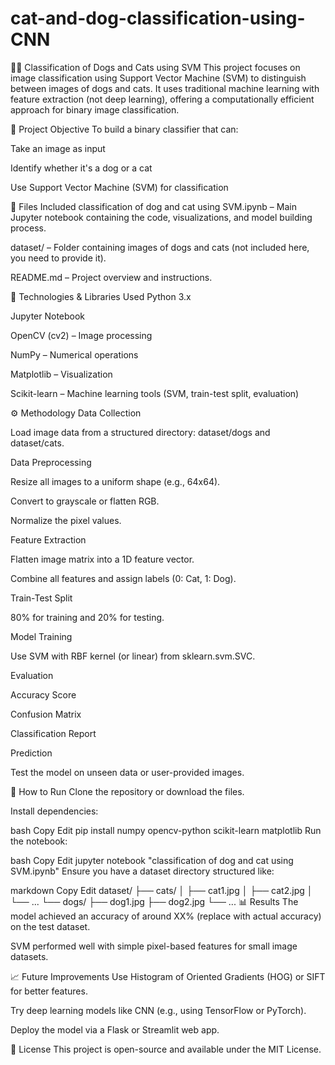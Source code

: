 # cat-and-dog-classification-using-CNN
🐶🐱 Classification of Dogs and Cats using SVM
This project focuses on image classification using Support Vector Machine (SVM) to distinguish between images of dogs and cats. It uses traditional machine learning with feature extraction (not deep learning), offering a computationally efficient approach for binary image classification.

📌 Project Objective
To build a binary classifier that can:

Take an image as input

Identify whether it's a dog or a cat

Use Support Vector Machine (SVM) for classification

📁 Files Included
classification of dog and cat using SVM.ipynb – Main Jupyter notebook containing the code, visualizations, and model building process.

dataset/ – Folder containing images of dogs and cats (not included here, you need to provide it).

README.md – Project overview and instructions.

🧪 Technologies & Libraries Used
Python 3.x

Jupyter Notebook

OpenCV (cv2) – Image processing

NumPy – Numerical operations

Matplotlib – Visualization

Scikit-learn – Machine learning tools (SVM, train-test split, evaluation)

⚙️ Methodology
Data Collection

Load image data from a structured directory: dataset/dogs and dataset/cats.

Data Preprocessing

Resize all images to a uniform shape (e.g., 64x64).

Convert to grayscale or flatten RGB.

Normalize the pixel values.

Feature Extraction

Flatten image matrix into a 1D feature vector.

Combine all features and assign labels (0: Cat, 1: Dog).

Train-Test Split

80% for training and 20% for testing.

Model Training

Use SVM with RBF kernel (or linear) from sklearn.svm.SVC.

Evaluation

Accuracy Score

Confusion Matrix

Classification Report

Prediction

Test the model on unseen data or user-provided images.

🚀 How to Run
Clone the repository or download the files.

Install dependencies:

bash
Copy
Edit
pip install numpy opencv-python scikit-learn matplotlib
Run the notebook:

bash
Copy
Edit
jupyter notebook "classification of dog and cat using SVM.ipynb"
Ensure you have a dataset directory structured like:

markdown
Copy
Edit
dataset/
  ├── cats/
  │     ├── cat1.jpg
  │     ├── cat2.jpg
  │     └── ...
  └── dogs/
        ├── dog1.jpg
        ├── dog2.jpg
        └── ...
📊 Results
The model achieved an accuracy of around XX% (replace with actual accuracy) on the test dataset.

SVM performed well with simple pixel-based features for small image datasets.

📈 Future Improvements
Use Histogram of Oriented Gradients (HOG) or SIFT for better features.

Try deep learning models like CNN (e.g., using TensorFlow or PyTorch).

Deploy the model via a Flask or Streamlit web app.

📄 License
This project is open-source and available under the MIT License.
